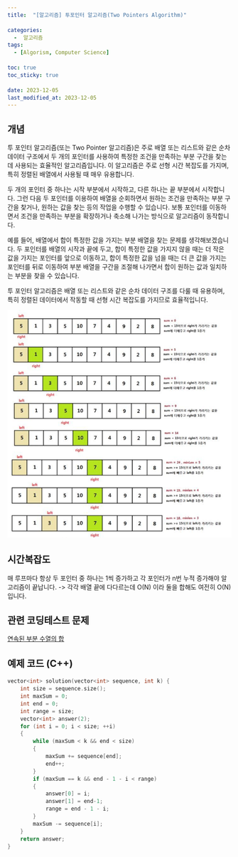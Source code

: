 ```yaml
---
title:  "[알고리즘] 투포인터 알고리즘(Two Pointers Algorithm)" 

categories:
  -  알고리즘
tags:
  - [Algorism, Computer Science]

toc: true
toc_sticky: true

date: 2023-12-05
last_modified_at: 2023-12-05
---
```


## 개념
투 포인터 알고리즘(또는 Two Pointer 알고리즘)은 주로 배열 또는 리스트와 같은 순차 데이터 구조에서 두 개의 포인터를 사용하여 특정한 조건을 만족하는 부분 구간을 찾는 데 사용되는 효율적인 알고리즘입니다. 이 알고리즘은 주로 선형 시간 복잡도를 가지며, 특히 정렬된 배열에서 사용될 때 매우 유용합니다.

두 개의 포인터 중 하나는 시작 부분에서 시작하고, 다른 하나는 끝 부분에서 시작합니다. 그런 다음 두 포인터를 이용하여 배열을 순회하면서 원하는 조건을 만족하는 부분 구간을 찾거나, 원하는 값을 찾는 등의 작업을 수행할 수 있습니다. 보통 포인터를 이동하면서 조건을 만족하는 부분을 확장하거나 축소해 나가는 방식으로 알고리즘이 동작합니다.

예를 들어, 배열에서 합이 특정한 값을 가지는 부분 배열을 찾는 문제를 생각해보겠습니다. 두 포인터를 배열의 시작과 끝에 두고, 합이 특정한 값을 가지지 않을 때는 더 작은 값을 가지는 포인터를 앞으로 이동하고, 합이 특정한 값을 넘을 때는 더 큰 값을 가지는 포인터를 뒤로 이동하여 부분 배열을 구간을 조절해 나가면서 합이 원하는 값과 일치하는 부분을 찾을 수 있습니다.

투 포인터 알고리즘은 배열 또는 리스트와 같은 순차 데이터 구조를 다룰 때 유용하며, 특히 정렬된 데이터에서 작동할 때 선형 시간 복잡도를 가지므로 효율적입니다.

![2023-12-05-TwoPointer_1](../../images/2023-12-05-ch01/2023-12-05-TwoPointer_1.jpg)


## 시간복잡도
매 루프마다 항상 두 포인터 중 하나는 1씩 증가하고 각 포인터가 n번 누적 증가해야 알고리즘이 끝납니다. -> 각각 배열 끝에 다다르는데 
O(N) 이라 둘을 합해도 여전히 O(N) 입니다.

## 관련 코딩테스트 문제
[연속된 부분 수열의 합](https://onethingchanged.github.io/posts/dailycode-03/)

## 예제 코드 (C++)
```cpp
vector<int> solution(vector<int> sequence, int k) {
    int size = sequence.size();
    int maxSum = 0;
    int end = 0;
    int range = size;
    vector<int> answer(2);
    for (int i = 0; i < size; ++i)
    {
        while (maxSum < k && end < size)
        {
            maxSum += sequence[end];
            end++;
        }
        if (maxSum == k && end - 1 - i < range)
        {
            answer[0] = i;
            answer[1] = end-1;
            range = end - 1 - i;
        }
        maxSum -= sequence[i];
    }
    return answer;
}
```

<script src="https://utteranc.es/client.js"
        repo="OneThingChanged/OneThingChanged.github.io"
        issue-term="pathname"
        label="utterances"
        theme="github-dark"
        crossorigin="anonymous"
        async>
</script>
